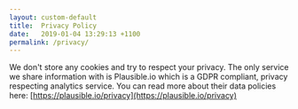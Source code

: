 ```yaml
---
layout: custom-default
title:  Privacy Policy
date:   2019-01-04 13:29:13 +1100
permalink: /privacy/
---
```


We don't store any cookies and try to respect your privacy. The only service we share information with is Plausible.io which is a GDPR compliant, privacy respecting analytics service. You can read more about their data policies here: [https://plausible.io/privacy](https://plausible.io/privacy)